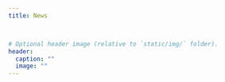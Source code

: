 ```yaml
---
title: News



# Optional header image (relative to `static/img/` folder).
header:
  caption: ""
  image: ""
---
```

